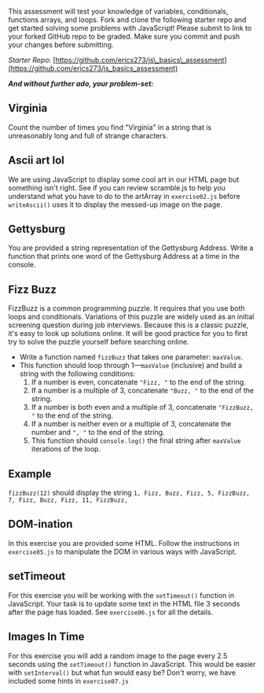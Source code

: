 This assessment will test your knowledge of variables, conditionals, functions arrays, and loops. Fork and clone the following starter repo and get started solving some problems with JavaScript! Please submit to link to your forked GitHub repo to be graded. Make sure you commit and push your changes before submitting.

*Starter Repo*: [https://github.com/erics273/js\_basics\_assessment](https://github.com/erics273/js_basics_assessment)

***And without further ado, your problem-set:***

## Virginia

Count the number of times you find "Virginia" in a string that is unreasonably long and full of strange characters.

## Ascii art lol

We are using JavaScript to display some cool art in our HTML page but something isn't right. See if you can review scramble.js to help you understand what you have to do to the artArray in `exercise02.js` before `writeAscii()` uses it to display the messed-up image on the page.

## Gettysburg

You are provided a string representation of the Gettysburg Address. Write a function that prints one word of the Gettysburg Address at a time in the console.

## Fizz Buzz

FizzBuzz is a common programming puzzle. It requires that you use both loops and conditionals. Variations of this puzzle are widely used as an initial screening question during job interviews. Because this is a classic puzzle, it's easy to look up solutions online. It will be good practice for you to first try to solve the puzzle yourself before searching online.

- Write a function named `fizzBuzz` that takes one parameter: `maxValue`.
- This function should loop through 1—`maxValue` (inclusive) and build a string with the following conditions:
  1. If a number is even, concatenate `"Fizz, "` to the end of the string.
  2. If a number is a multiple of 3, concatenate `"Buzz, "` to the end of the string.
  3. If a number is both even and a multiple of 3, concatenate `"FizzBuzz, "` to the end of the string.
  4. If a number is neither even or a multiple of 3, concatenate the number and `", "` to the end of the string.
  5. This function should `console.log()` the final string after `maxValue` iterations of the loop.

## Example

`fizzBuzz(12)` should display the string `1, Fizz, Buzz, Fizz, 5, FizzBuzz, 7, Fizz, Buzz, Fizz, 11, FizzBuzz, `


## DOM-ination

In this exercise you are provided some HTML. Follow the instructions in `exercise05.js` to manipulate the DOM in various ways with JavaScript.

## setTimeout

For this exercise you will be working with the `setTimeout()` function in JavaScript. Your task is to update some text in the HTML file 3 seconds after the page has loaded. See `exercise06.js` for all the details.

## Images In Time

For this exercise you will add a random image to the page every 2.5 seconds using the `setTimeout()` function in JavaScript. This would be easier with `setInterval()` but what fun would easy be? Don't worry, we have included some hints in `exercise07.js`
